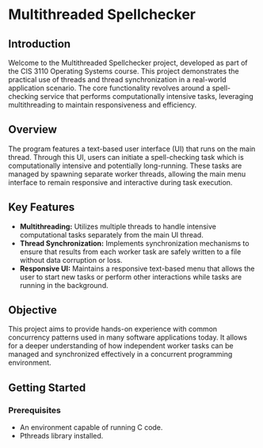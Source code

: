 # Multithreaded Spellchecker

## Introduction

Welcome to the Multithreaded Spellchecker project, developed as part of the CIS 3110 Operating Systems course. This project demonstrates the practical use of threads and thread synchronization in a real-world application scenario. The core functionality revolves around a spell-checking service that performs computationally intensive tasks, leveraging multithreading to maintain responsiveness and efficiency.

## Overview

The program features a text-based user interface (UI) that runs on the main thread. Through this UI, users can initiate a spell-checking task which is computationally intensive and potentially long-running. These tasks are managed by spawning separate worker threads, allowing the main menu interface to remain responsive and interactive during task execution.

## Key Features

- **Multithreading:** Utilizes multiple threads to handle intensive computational tasks separately from the main UI thread.
- **Thread Synchronization:** Implements synchronization mechanisms to ensure that results from each worker task are safely written to a file without data corruption or loss.
- **Responsive UI:** Maintains a responsive text-based menu that allows the user to start new tasks or perform other interactions while tasks are running in the background.

## Objective

This project aims to provide hands-on experience with common concurrency patterns used in many software applications today. It allows for a deeper understanding of how independent worker tasks can be managed and synchronized effectively in a concurrent programming environment.

## Getting Started

### Prerequisites

- An environment capable of running C code.
- Pthreads library installed.
